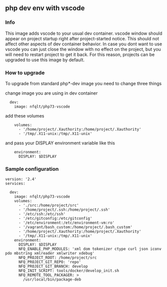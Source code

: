 ## php dev env with vscode

### Info

This image adds vscode to your usual dev container. vscode window should
appear on project startup right after project-started notice. This should
not affect other aspects of dev container behavior. In case you dont want
to use vscode you can just close the window with no effect on the project,
but you will need to restart project to get it back. For this reason,
projects can be upgraded to use this image by default.


### How to upgrade

To upgrade from standard php*-dev image you need to change three things

change image you are using in dev container
```
  dev:
    image: nfqlt/php73-vscode
```

add these volumes
```
    volumes:
      - '/home/project/.Xauthority:/home/project/.Xauthority'
      - '/tmp/.X11-unix:/tmp/.X11-unix'
```


and pass your DISPLAY environment variable like this
```
    environment:
      DISPLAY: $DISPLAY
```



### Sample configuration

```
version: '2.4'
services:

  dev:
    image: nfqlt/php73-vscode
    volumes:
      - './src:/home/project/src'
      - '/home/project/.ssh:/home/project/.ssh'
      - '/etc/ssh:/etc/ssh'
      - '/etc/gitconfig:/etc/gitconfig'
      - '/etc/environment:/etc/environment-vm:ro'
      - '/vagrant/bash_custom:/home/project/.bash_custom'
      - '/home/project/.Xauthority:/home/project/.Xauthority'
      - '/tmp/.X11-unix:/tmp/.X11-unix'
    environment:
      DISPLAY: $DISPLAY
      NFQ_ENABLE_PHP_MODULES: 'xml dom tokenizer ctype curl json iconv pdo mbstring xmlreader xmlwriter xdebug'
      NFQ_PROJECT_ROOT: /home/project/src
      NFQ_PROJECT_GIT_REPO: 'repo'
      NFQ_PROJECT_GIT_BRANCH: develop
      NFQ_INIT_SCRIPT: tools/docker/develop_init.sh
      NFQ_REMOTE_TOOL_PACKAGER: >
        /usr/local/bin/package-deb

```

